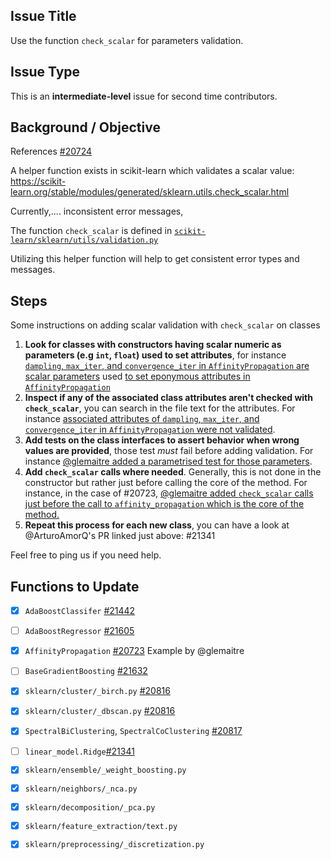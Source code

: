 ## Issue Title
Use the function `check_scalar` for parameters validation. 

## Issue Type
This is an **intermediate-level** issue for second time contributors.

## Background / Objective

References [#20724](https://github.com/scikit-learn/scikit-learn/issues/20724)

A helper function exists in scikit-learn which validates a scalar value:  
https://scikit-learn.org/stable/modules/generated/sklearn.utils.check_scalar.html

Currently,.... inconsistent error messages, 

The function `check_scalar` is defined in [`scikit-learn/sklearn/utils/validation.py`](https://github.com/scikit-learn/scikit-learn/blob/6077d52b706d118c0d9fb1e69c254bc67e15b078/sklearn/utils/validation.py)


Utilizing this helper function will help to get consistent error types and messages.

## Steps

Some instructions on adding scalar validation with `check_scalar` on classes
 
1. **Look for classes with constructors having scalar numeric as parameters (e.g `int`, `float`) used to set attributes**, for instance [`dampling`, `max_iter`, and `convergence_iter` in `AffinityPropagation` are scalar parameters]( https://github.com/scikit-learn/scikit-learn/pull/20723/files#diff-62083de22888eadb572404f8f7255a19a74370eeaf2a893858b066d90ada979eL273-L285)  used [to set eponymous attributes in `AffinityPropagation`](https://github.com/scikit-learn/scikit-learn/pull/20723/files#diff-62083de22888eadb572404f8f7255a19a74370eeaf2a893858b066d90ada979eR404-R406)
1. **Inspect if any of the associated class attributes aren't checked with `check_scalar`**, you can search in the file text for the attributes. For instance [associated attributes of `dampling`, `max_iter`, and `convergence_iter` in `AffinityPropagation` were not validated](https://github.com/scikit-learn/scikit-learn/pull/20723/files#diff-62083de22888eadb572404f8f7255a19a74370eeaf2a893858b066d90ada979eL458).
1. **Add tests on the class interfaces to assert behavior when wrong values are provided**, those test _must_ fail before adding validation. For instance [@glemaitre added a parametrised test for those parameters](https://github.com/scikit-learn/scikit-learn/pull/20723/files#diff-35c6902baaa6b79819df8746c45a68f5d9057003fcd4189ac1d44213ac1eced2R76-R95).
1. **Add `check_scalar` calls where needed**. Generally, this is not done in the constructor but rather just before calling the core of the method. For instance, in the case of #20723, [@glemaitre added `check_scalar` calls just before the call to `affinity_propagation` which is the core of the method.](https://github.com/scikit-learn/scikit-learn/pull/20723/files#diff-62083de22888eadb572404f8f7255a19a74370eeaf2a893858b066d90ada979eR460-R475)
1. **Repeat this process for each new class**, you can have a look at @ArturoAmorQ's PR linked just above: #21341

Feel free to ping us if you need help.

## Functions to Update
- [x] `AdaBoostClassifer` [#21442](https://github.com/scikit-learn/scikit-learn/pull/21422)
- [ ] `AdaBoostRegressor` [#21605](https://github.com/scikit-learn/scikit-learn/pull/21605)
- [x] `AffinityPropagation` [#20723](https://github.com/scikit-learn/scikit-learn/pull/20723) Example by @glemaitre
- [ ] `BaseGradientBoosting` [#21632](https://github.com/scikit-learn/scikit-learn/pull/21632)
- [x] `sklearn/cluster/_birch.py` [#20816](https://github.com/scikit-learn/scikit-learn/pull/20816)
- [x] `sklearn/cluster/_dbscan.py` [#20816](https://github.com/scikit-learn/scikit-learn/pull/20816)
- [x] `SpectralBiClustering`, `SpectralCoClustering` [#20817](https://github.com/scikit-learn/scikit-learn/pull/20817)
- [ ] `linear_model.Ridge`[#21341](https://github.com/scikit-learn/scikit-learn/pull/21341)
- [x] `sklearn/ensemble/_weight_boosting.py`
- [x] `sklearn/neighbors/_nca.py`
- [x] `sklearn/decomposition/_pca.py`
- [x] `sklearn/feature_extraction/text.py`
- [x] `sklearn/preprocessing/_discretization.py`


